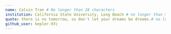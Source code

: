 ```yaml
---
name: Calvin Tran # No longer than 28 characters
institution: California State University, Long Beach # no longer than 58 characters
quote: there is no tomorrow, so don't let your dreams be dreams.# no longer than 100 characters, avoid using quotes(") to guarantee the format remains the same.
github_user: kepler-97c
---
```


